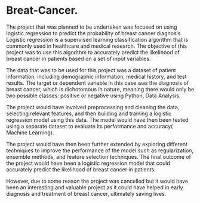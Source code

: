 # Breat-Cancer.

The project that was planned to be undertaken was focused on using logistic regression to predict the probability of breast cancer diagnosis. Logistic regression is a supervised learning classification algorithm that is commonly used in healthcare and medical research. The objective of this project was to use this algorithm to accurately predict the likelihood of breast cancer in patients based on a set of input variables.

The data that was to be used for this project was a dataset of patient information, including demographic information, medical history, and test results. The target or dependent variable in this case was the diagnosis of breast cancer, which is dichotomous in nature, meaning there would only be two possible classes: positive or negative using Python, Data Analysis.

The project would have involved preprocessing and cleaning the data, selecting relevant features, and then building and training a logistic regression model using this data. The model would have then been tested using a separate dataset to evaluate its performance and accuracy( Machine Learning).

The project would have then been further extended by exploring different techniques to improve the performance of the model such as regularization, ensemble methods, and feature selection techniques. The final outcome of the project would have been a logistic regression model that could accurately predict the likelihood of breast cancer in patients.

However, due to some reason the project was cancelled but it would have been an interesting and valuable project as it could have helped in early diagnosis and treatment of breast cancer, ultimately saving lives.

